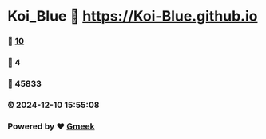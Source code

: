 # Koi_Blue :link: https://Koi-Blue.github.io 
### :page_facing_up: [10](https://Koi-Blue.github.io/tag.html) 
### :speech_balloon: 4 
### :hibiscus: 45833 
### :alarm_clock: 2024-12-10 15:55:08 
### Powered by :heart: [Gmeek](https://github.com/Meekdai/Gmeek)
